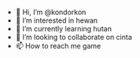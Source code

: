 - 👋 Hi, I’m @kondorkon
- 👀 I’m interested in hewan
- 🌱 I’m currently learning hutan
- 💞️ I’m looking to collaborate on cinta
- 📫 How to reach me game

<!---
kondorkon/kondorkon is a ✨ special ✨ repository because its `README.md` (this file) appears on your GitHub profile.
You can click the Preview link to take a look at your changes.
--->
